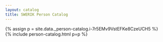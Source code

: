 ```yaml
---
layout: catalog
title: SWERIK Person Catalog
---
```

{% assign p = site.data._person-catalog.i-7r5EMv9VstEFKe8CzeUCH5 %}
{% include person-catalog.html p=p %}

